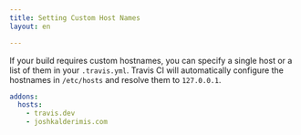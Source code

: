 ```yaml
---
title: Setting Custom Host Names
layout: en

---
```


If your build requires custom hostnames, you can specify a single host or a
list of them in your `.travis.yml`. Travis CI will automatically configure the
hostnames in `/etc/hosts` and resolve them to `127.0.0.1`.

```yaml
addons:
  hosts:
    - travis.dev
    - joshkalderimis.com
```
